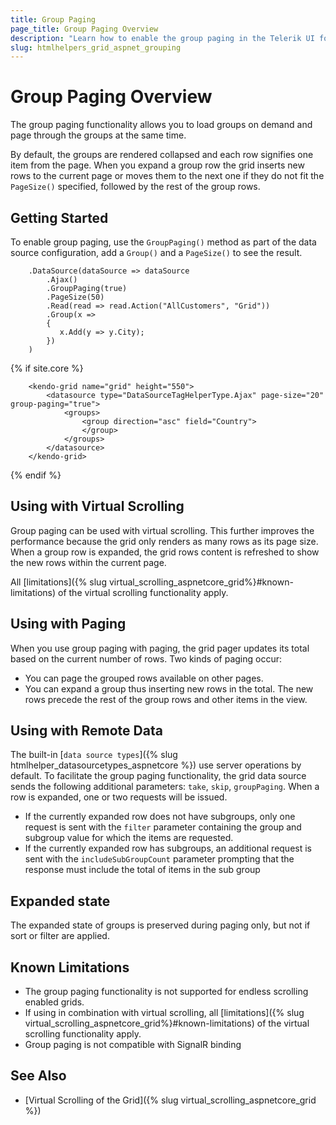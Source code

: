 ```yaml
---
title: Group Paging
page_title: Group Paging Overview 
description: "Learn how to enable the group paging in the Telerik UI for {{ site.framework }} Grid by Kendo UI and load groups on demand."
slug: htmlhelpers_grid_aspnet_grouping
---
```


# Group Paging Overview

The group paging functionality allows you to load groups on demand and page through the groups at the same time. 

By default, the groups are rendered collapsed and each row signifies one item from the page. When you expand a group row the grid inserts new rows to the current page or moves them to the next one if they do not fit the `PageSize()` specified, followed by the rest of the group rows. 

## Getting Started

To enable group paging, use the `GroupPaging()` method as part of the data source configuration, add a `Group()` and a `PageSize()` to see the result.

```HtmlHelper
    .DataSource(dataSource => dataSource
        .Ajax()
        .GroupPaging(true)
        .PageSize(50)
        .Read(read => read.Action("AllCustomers", "Grid"))
        .Group(x =>
        {
           x.Add(y => y.City);
        })
    )
```  
{% if site.core %}
```TagHelper
    <kendo-grid name="grid" height="550">
        <datasource type="DataSourceTagHelperType.Ajax" page-size="20" group-paging="true">
            <groups>
                <group direction="asc" field="Country">
                </group>
            </groups> 
        </datasource>
    </kendo-grid>
```
{% endif %}

## Using with Virtual Scrolling

Group paging can be used with virtual scrolling. This further improves the performance because the grid only renders as many rows as its page size. When a group row is expanded, the grid rows content is refreshed to show the new rows within the current page. 

All [limitations]({% slug virtual_scrolling_aspnetcore_grid%}#known-limitations) of the virtual scrolling functionality apply.

## Using with Paging

When you use group paging with paging, the grid pager updates its total based on the current number of rows. Two kinds of paging occur:

* You can page the grouped rows available on other pages.
* You can expand a group thus inserting new rows in the total. The new rows precede the rest of the group rows and other items in the view.

## Using with Remote Data

The built-in [`data source types`]({% slug htmlhelper_datasourcetypes_aspnetcore %}) use server operations by default. To facilitate the group paging functionality, the grid data source sends the following additional parameters: `take`, `skip`, `groupPaging`. When a row is expanded, one or two requests will be issued. 

- If the currently expanded row does not have subgroups, only one request is sent with the `filter` parameter containing the group and subgroup value for which the items are requested. 
- If the currently expanded row has subgroups, an additional request is sent with the `includeSubGroupCount` parameter prompting that the response must include the total of items in the sub group

## Expanded state

The expanded state of groups is preserved during paging only, but not if sort or filter are applied.

## Known Limitations

- The group paging functionality is not supported for endless scrolling enabled grids.
- If using in combination with virtual scrolling, all [limitations]({% slug virtual_scrolling_aspnetcore_grid%}#known-limitations) of the virtual scrolling functionality apply.
- Group paging is not compatible with SignalR binding

## See Also

* [Virtual Scrolling of the Grid]({% slug virtual_scrolling_aspnetcore_grid %})
